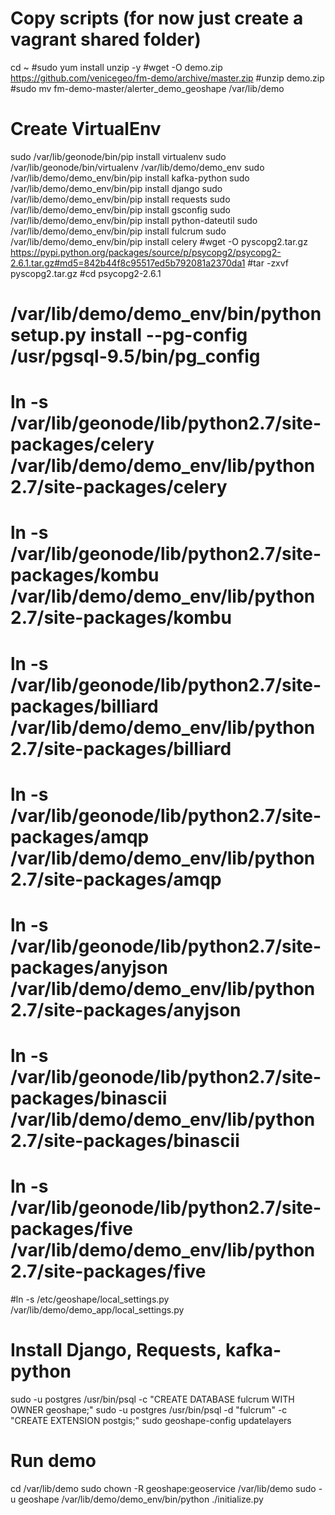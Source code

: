 # Copy scripts (for now just create a vagrant shared folder)
cd ~
#sudo yum install unzip -y
#wget -O demo.zip https://github.com/venicegeo/fm-demo/archive/master.zip
#unzip demo.zip
#sudo mv fm-demo-master/alerter_demo_geoshape /var/lib/demo

# Create VirtualEnv
sudo /var/lib/geonode/bin/pip install virtualenv
sudo /var/lib/geonode/bin/virtualenv /var/lib/demo/demo_env
sudo /var/lib/demo/demo_env/bin/pip install kafka-python
sudo /var/lib/demo/demo_env/bin/pip install django
sudo /var/lib/demo/demo_env/bin/pip install requests
sudo /var/lib/demo/demo_env/bin/pip install gsconfig
sudo /var/lib/demo/demo_env/bin/pip install python-dateutil
sudo /var/lib/demo/demo_env/bin/pip install fulcrum
sudo /var/lib/demo/demo_env/bin/pip install celery
#wget -O pyscopg2.tar.gz https://pypi.python.org/packages/source/p/psycopg2/psycopg2-2.6.1.tar.gz#md5=842b44f8c95517ed5b792081a2370da1
#tar -zxvf pyscopg2.tar.gz
#cd psycopg2-2.6.1
# /var/lib/demo/demo_env/bin/python setup.py install --pg-config /usr/pgsql-9.5/bin/pg_config
# ln -s /var/lib/geonode/lib/python2.7/site-packages/celery /var/lib/demo/demo_env/lib/python2.7/site-packages/celery
# ln -s /var/lib/geonode/lib/python2.7/site-packages/kombu /var/lib/demo/demo_env/lib/python2.7/site-packages/kombu
# ln -s /var/lib/geonode/lib/python2.7/site-packages/billiard /var/lib/demo/demo_env/lib/python2.7/site-packages/billiard
# ln -s /var/lib/geonode/lib/python2.7/site-packages/amqp /var/lib/demo/demo_env/lib/python2.7/site-packages/amqp
# ln -s /var/lib/geonode/lib/python2.7/site-packages/anyjson /var/lib/demo/demo_env/lib/python2.7/site-packages/anyjson
# ln -s /var/lib/geonode/lib/python2.7/site-packages/binascii /var/lib/demo/demo_env/lib/python2.7/site-packages/binascii
# ln -s /var/lib/geonode/lib/python2.7/site-packages/five /var/lib/demo/demo_env/lib/python2.7/site-packages/five

#ln -s /etc/geoshape/local_settings.py /var/lib/demo/demo_app/local_settings.py

# Install Django, Requests, kafka-python
sudo -u postgres /usr/bin/psql -c "CREATE DATABASE fulcrum WITH OWNER geoshape;"
sudo -u postgres /usr/bin/psql -d "fulcrum" -c "CREATE EXTENSION postgis;"
sudo geoshape-config updatelayers

# Run demo
cd /var/lib/demo
sudo chown -R geoshape:geoservice /var/lib/demo
sudo -u geoshape /var/lib/demo/demo_env/bin/python ./initialize.py
